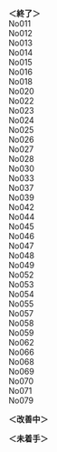 __＜終了＞__  
No011  
No012  
No013  
No014  
No015  
No016  
No018  
No020  
No022  
No023  
No024  
No025  
No026  
No027  
No028  
No030  
No033  
No037   
No039  
No042  
No044  
No045  
No046  
No047  
No048  
No049  
No052  
No053  
No054  
No055  
No057  
No058  
No059  
No062  
No066  
No068  
No069  
No070  
No071  
No079

__＜改善中＞__       

__＜未着手＞__  